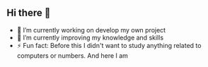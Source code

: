 ## Hi there 👋

- 🔭 I’m currently working on develop my own project
- 🌱 I’m currently improving my knowledge and skills
- ⚡ Fun fact: Before this I didn't want to study anything related to computers or numbers. And here I am
 


<!--
**albaleading/albaleading** is a ✨ _special_ ✨ repository because its `README.md` (this file) appears on your GitHub profile.

Here are some ideas to get you started:

- 🔭 I’m currently working on ...
- 🌱 I’m currently learning ...
- 👯 I’m looking to collaborate on ...
- 🤔 I’m looking for help with ...
- 💬 Ask me about ...
- 📫 How to reach me: ...
- 😄 Pronouns: ...
- ⚡ Fun fact: ...
-->
